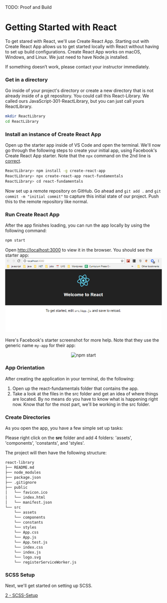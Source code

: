 TODO: Proof and Build
# Getting Started with React

To get stared with React, we'll use Create React App. Starting out with Create React App allows us to get started locally with React without having to set up build configurations. Create React App works on macOS, Windows, and Linux. We just need to have Node.js installed.

If something doesn’t work, please contact your instructor immediately.

### Get in a directory

Go inside of your project's directory or create a new directory that is not already inside of a git repository. You could call this React-Library. We called ours JavaScript-301-ReactLibrary, but you can just call yours ReactLibrary.

```sh
mkdir ReactLibrary
cd ReactLibrary
```

### Install an instance of Create React App

Open up the starter app inside of VS Code and open the terminal. We'll now go through the following steps to create your initial app, using Facebook's Create React App starter. Note that the `npx` command on the 2nd line is [correct](https://medium.com/@maybekatz/introducing-npx-an-npm-package-runner-55f7d4bd282b). 

```sh
ReactLibrary> npm install -g create-react-app
ReactLibrary> npx create-react-app react-fundamentals
ReactLibrary> cd react-fundamentals
```

Now set up a remote repository on GitHub. Go ahead and `git add .` and `git commit -m "initial commit"` to capture this initial state of our project. Push this to the remote repository like normal.


### Run Create React App

After the app finishes loading, you can run the app locally by using the following command:

```sh
npm start
```

Open [http://localhost:3000](http://localhost:3000) to view it in the browser. You should see the starter app:
![Initial Run](../assets/1-cra-initial.PNG)


Here's Facebook's starter screenshot for more help. Note that they use the generic name `my-app` for their app:
<p align='center'>
<img src='https://cdn.rawgit.com/facebookincubator/create-react-app/27b42ac/screencast.svg' width='600' alt='npm start'>
</p>


### App Orientation
After creating the application in your terminal, do the following: 
1. Open up the react-fundamentals folder that contains the app.
2. Take a look at the files in the src folder and get an idea of where things are located. By no means do you have to know what is happening right now. Know that for the most part, we'll be working in the src folder. <br />

### Create Directories
As you open the app, you have a few simple set up tasks:

Please right click on the <b>src</b> folder and add 4 folders: 'assets', 'components', 'constants', and 'styles'. 

The project will then have the following structure:

```
react-library
├── README.md
├── node_modules
├── package.json
├── .gitignore
├── public
│   └── favicon.ico
│   └── index.html
│   └── manifest.json
└── src
    └── assets
    └── components
    └── constants
    └── styles
    └── App.css
    └── App.js
    └── App.test.js
    └── index.css
    └── index.js
    └── logo.svg
    └── registerServiceWorker.js
```


### SCSS Setup
Next, we'll get started on setting up SCSS. 

[2 - SCSS-Setup](2-Sass-Setup.md)








